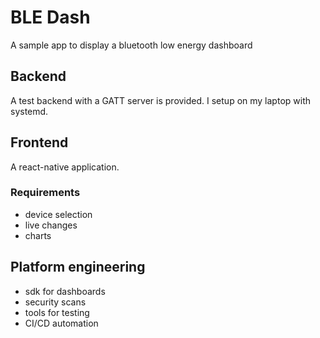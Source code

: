 
# BLE Dash

A sample app to display a bluetooth low energy dashboard


## Backend 

A test backend with a GATT server is provided.  I setup on my laptop with systemd.

## Frontend

A react-native application.

### Requirements

- device selection
- live changes
- charts

## Platform engineering

- sdk for dashboards
- security scans
- tools for testing
- CI/CD automation
